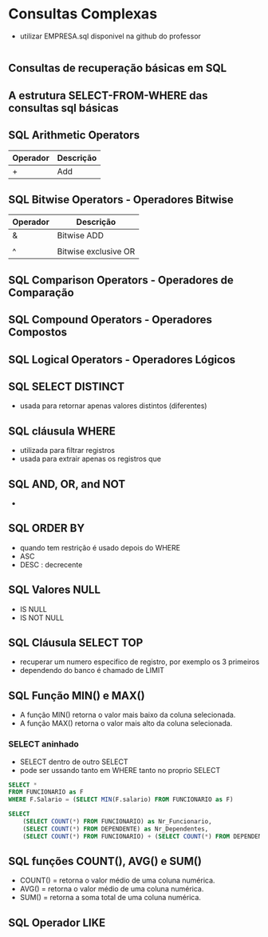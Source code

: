 # Consultas Complexas
- utilizar EMPRESA.sql disponivel na github do professor
```.sql

```
## Consultas de recuperação básicas em SQL
## A estrutura SELECT-FROM-WHERE das consultas sql básicas
## SQL Arithmetic Operators

| Operador|  Descrição | 
| ------- | ---------- | 
|    +    |     Add    |

## SQL Bitwise Operators - Operadores Bitwise

| Operador|  Descrição | 
| ------- | ---------- | 
|    &    | Bitwise ADD |
|    |    | Bitwise OR |
|    ^    | Bitwise exclusive OR |

## SQL Comparison Operators - Operadores de Comparação
## SQL Compound Operators - Operadores Compostos
## SQL Logical Operators - Operadores Lógicos
## SQL SELECT DISTINCT
- usada para retornar apenas valores distintos (diferentes)
## SQL cláusula WHERE
- utilizada para filtrar registros
- usada para extrair apenas os registros que 
## SQL AND, OR, and NOT
-
## SQL ORDER BY
- quando tem restrição é usado depois do WHERE
- ASC
- DESC :  decrecente

## SQL Valores NULL
- IS NULL
- IS NOT NULL

## SQL Cláusula SELECT TOP
- recuperar um numero especifico de registro, por exemplo os 3 primeiros
- dependendo do banco é chamado de LIMIT

## SQL Função MIN() e MAX()
- A função MIN() retorna o valor mais baixo da coluna selecionada.
- A função MAX() retorna o valor mais alto da coluna selecionada.
### SELECT aninhado
- SELECT dentro de outro SELECT
- pode ser ussando tanto em WHERE tanto no proprio SELECT
```.SQL
SELECT *
FROM FUNCIONARIO as F
WHERE F.Salario = (SELECT MIN(F.salario) FROM FUNCIONARIO as F)
```
```.sql
SELECT
	(SELECT COUNT(*) FROM FUNCIONARIO) as Nr_Funcionario,
	(SELECT COUNT(*) FROM DEPENDENTE) as Nr_Dependentes, 
	(SELECT COUNT(*) FROM FUNCIONARIO) + (SELECT COUNT(*) FROM DEPENDENTE) as Total;
```

## SQL funções COUNT(), AVG() e SUM()
- COUNT() = retorna o valor médio de uma coluna numérica.
- AVG() = retorna o valor médio de uma coluna numérica.
- SUM() = retorna a soma total de uma coluna numérica.

## SQL Operador LIKE

